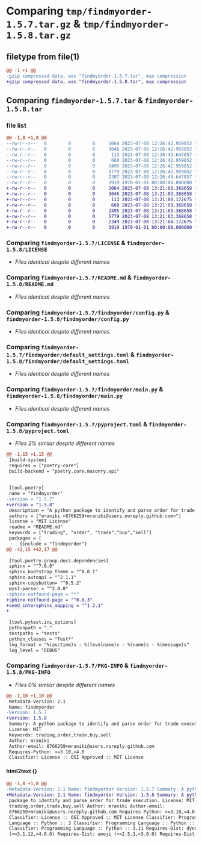 # Comparing `tmp/findmyorder-1.5.7.tar.gz` & `tmp/findmyorder-1.5.8.tar.gz`

## filetype from file(1)

```diff
@@ -1 +1 @@
-gzip compressed data, was "findmyorder-1.5.7.tar", max compression
+gzip compressed data, was "findmyorder-1.5.8.tar", max compression
```

## Comparing `findmyorder-1.5.7.tar` & `findmyorder-1.5.8.tar`

### file list

```diff
@@ -1,8 +1,8 @@
--rw-r--r--   0        0        0     1064 2023-07-08 12:26:42.959852 findmyorder-1.5.7/LICENSE
--rw-r--r--   0        0        0     3046 2023-07-08 12:26:42.959852 findmyorder-1.5.7/README.md
--rw-r--r--   0        0        0      113 2023-07-08 12:26:43.647857 findmyorder-1.5.7/findmyorder/__init__.py
--rw-r--r--   0        0        0      660 2023-07-08 12:26:42.959852 findmyorder-1.5.7/findmyorder/config.py
--rw-r--r--   0        0        0     2495 2023-07-08 12:26:42.959852 findmyorder-1.5.7/findmyorder/default_settings.toml
--rw-r--r--   0        0        0     5779 2023-07-08 12:26:42.959852 findmyorder-1.5.7/findmyorder/main.py
--rw-r--r--   0        0        0     2307 2023-07-08 12:26:43.647857 findmyorder-1.5.7/pyproject.toml
--rw-r--r--   0        0        0     3919 1970-01-01 00:00:00.000000 findmyorder-1.5.7/PKG-INFO
+-rw-r--r--   0        0        0     1064 2023-07-08 13:21:03.368658 findmyorder-1.5.8/LICENSE
+-rw-r--r--   0        0        0     3046 2023-07-08 13:21:03.368658 findmyorder-1.5.8/README.md
+-rw-r--r--   0        0        0      113 2023-07-08 13:21:04.172675 findmyorder-1.5.8/findmyorder/__init__.py
+-rw-r--r--   0        0        0      660 2023-07-08 13:21:03.368658 findmyorder-1.5.8/findmyorder/config.py
+-rw-r--r--   0        0        0     2495 2023-07-08 13:21:03.368658 findmyorder-1.5.8/findmyorder/default_settings.toml
+-rw-r--r--   0        0        0     5779 2023-07-08 13:21:03.368658 findmyorder-1.5.8/findmyorder/main.py
+-rw-r--r--   0        0        0     2349 2023-07-08 13:21:04.172675 findmyorder-1.5.8/pyproject.toml
+-rw-r--r--   0        0        0     3919 1970-01-01 00:00:00.000000 findmyorder-1.5.8/PKG-INFO
```

### Comparing `findmyorder-1.5.7/LICENSE` & `findmyorder-1.5.8/LICENSE`

 * *Files identical despite different names*

### Comparing `findmyorder-1.5.7/README.md` & `findmyorder-1.5.8/README.md`

 * *Files identical despite different names*

### Comparing `findmyorder-1.5.7/findmyorder/config.py` & `findmyorder-1.5.8/findmyorder/config.py`

 * *Files identical despite different names*

### Comparing `findmyorder-1.5.7/findmyorder/default_settings.toml` & `findmyorder-1.5.8/findmyorder/default_settings.toml`

 * *Files identical despite different names*

### Comparing `findmyorder-1.5.7/findmyorder/main.py` & `findmyorder-1.5.8/findmyorder/main.py`

 * *Files identical despite different names*

### Comparing `findmyorder-1.5.7/pyproject.toml` & `findmyorder-1.5.8/pyproject.toml`

 * *Files 2% similar despite different names*

```diff
@@ -1,15 +1,15 @@
 [build-system]
 requires = ["poetry-core"]
 build-backend = "poetry.core.masonry.api"
 
 
 [tool.poetry]
 name = "findmyorder"
-version = "1.5.7"
+version = "1.5.8"
 description = "A python package to identify and parse order for trade execution."
 authors = ["mraniki <8766259+mraniki@users.noreply.github.com>"]
 license = "MIT License"
 readme = "README.md"
 keywords = ["trading", "order", "trade","buy","sell"]
 packages = [
     {include = "findmyorder"}
@@ -42,15 +42,17 @@
 
 [tool.poetry.group.docs.dependencies]
 sphinx = "^7.0.0"
 sphinx_bootstrap_theme = "^0.8.1"
 sphinx-autoapi = "^2.1.1"
 sphinx-copybutton= "^0.5.2"
 myst-parser = "^2.0.0"
-sphinx-notfound-page = "*"
+sphinx-notfound-page = "^0.8.3"
+seed_intersphinx_mapping = "^1.2.1"
+
 
 [tool.pytest.ini_options]
 pythonpath = "."
 testpaths = "tests"
 python_classes = "Test*"
 log_format = "%(asctime)s - %(levelname)s - %(name)s - %(message)s"
 log_level = "DEBUG"
```

### Comparing `findmyorder-1.5.7/PKG-INFO` & `findmyorder-1.5.8/PKG-INFO`

 * *Files 0% similar despite different names*

```diff
@@ -1,10 +1,10 @@
 Metadata-Version: 2.1
 Name: findmyorder
-Version: 1.5.7
+Version: 1.5.8
 Summary: A python package to identify and parse order for trade execution.
 License: MIT
 Keywords: trading,order,trade,buy,sell
 Author: mraniki
 Author-email: 8766259+mraniki@users.noreply.github.com
 Requires-Python: >=3.10,<4.0
 Classifier: License :: OSI Approved :: MIT License
```

#### html2text {}

```diff
@@ -1,8 +1,8 @@
-Metadata-Version: 2.1 Name: findmyorder Version: 1.5.7 Summary: A python
+Metadata-Version: 2.1 Name: findmyorder Version: 1.5.8 Summary: A python
 package to identify and parse order for trade execution. License: MIT Keywords:
 trading,order,trade,buy,sell Author: mraniki Author-email:
 8766259+mraniki@users.noreply.github.com Requires-Python: >=3.10,<4.0
 Classifier: License :: OSI Approved :: MIT License Classifier: Programming
 Language :: Python :: 3 Classifier: Programming Language :: Python :: 3.10
 Classifier: Programming Language :: Python :: 3.11 Requires-Dist: dynaconf
 (>=3.1.12,<4.0.0) Requires-Dist: emoji (>=2.5.1,<3.0.0) Requires-Dist:
```

